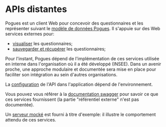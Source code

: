 # APIs distantes

Pogues est un client Web pour concevoir des questionnaires et les représenter suivant le [modèle de données Pogues](./schema.md). Il s'appuie sur des Web services externes pour:

- [visualiser](./visualization.md) les questionnaires;
- [sauvegarder et récupérer](./persistence.md) les questionnaires;

Pour l'instant, Pogues dépend de l'implémentation de ces services utilisée en interne dans l'organisation où il a été développé (INSEE). Dans un avenir proche, une approche modulaire et documentée sera mise en place pour faciliter son intégration au sein d'autres organisations.

La [configuration](./configuration.md) de l'API dans l'application dépend de l'environnement.

Vous pouvez vous référer à la [documentation swagger](./swagger.md) pour savoir ce que ces services fournissent (la partie "référentiel externe" n'est pas documentée).

Un [serveur mocké](./fake-server.md) est fourni à titre d'exemple: il illustre le comportement attendu de ces services.
